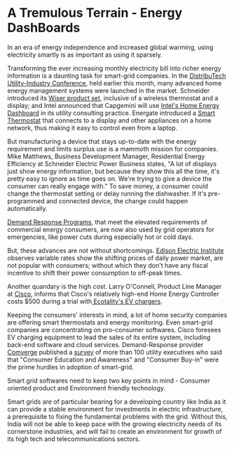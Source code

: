 # A Tremulous Terrain - Energy DashBoards

In an era of energy independence and increased global warming, using electricity smartly is as important as using it sparsely. 

Transforming the ever increasing monthly electricity bill into richer energy information is a daunting task for smart-grid companies. In the <a href="http://www.biztradeshows.com/trade-events/distributech-conference-exhibition.html">DistribuTech Utility-Industry Conference</a>, held earlier this month, many advanced home energy management systems were launched in the market. Schneider introduced its <a href="http://news.cnet.com/8301-11128_3-20030254-54.html">Wiser product set</a>, inclusive of a wireless thermostat and a display; and Intel announced that Capgemini will use <a href="http://news.cnet.com/8301-11128_3-20018238-54.html">Intel's Home Energy Dashboard</a> in its utility consulting practice. Energate introduced a <a href="http://www.businesswire.com/news/home/20110201005035/en/Leading-Provider-Home-Energy-Management-Solutions-ENERGATE">Smart Thermostat</a> that connects to a display and other appliances on a home network, thus making it easy to control even from a laptop.

But manufacturing a device that stays up-to-date with the energy requirement and limits surplus use is a mammoth mission for companies. Mike Matthews, Business Development Manager, Residential Energy Efficiency at Schneider Electric Power Business states, "A lot of displays just show energy information, but because they show this all the time, it's pretty easy to ignore as time goes on. We're trying to give a device the consumer can really engage with." To save money, a consumer could change the thermostat setting or delay running the dishwasher. If it's pre-programmed and connected device, the change could happen automatically.

<a href="http://www.demandresponseprograms.com/">Demand Response Programs</a>, that meet the elevated requirements of commercial energy consumers, are now also used by grid operators for emergencies, like power cuts during especially hot or cold days.

But, these advances are not without shortcomings. <a href="http://www.eei.org">Edison Electric Institute</a> observes variable rates show the shifting prices of daily power market, are not popular with consumers; without which they don't have any fiscal incentive to shift their power consumption to off-peak times. 

Another quandary is the high cost. Larry O'Connell, Product Line Manager at <a href="http://www.cisco.com">Cisco</a>, informs that Cisco's relatively high-end Home Energy Controller costs $500 during a trial with<a href="http://boomnews.info/ecotality-cisco-connect-internet-savvy-ev-charger/"> Ecotality's EV chargers</a>.

Keeping the consumers' interests in mind, a lot of home security companies are offering smart thermostats and energy monitoring. Even smart-grid companies are concentrating on pro-consumer softwares. Cisco foresees EV charging equipment to lead the sales of its entire system, including back-end software and cloud services. Demand-Response provider <a href="http://www.comverge.com/">Comverge</a> published a <a href="http://intelligentenergytoday.com/intelligent-energy-management/survey-results-utilities-executives-on-energy-efficiency-the-smart-grid/">survey</a> of more than 100 utility executives who said that "Consumer Education and Awareness" and "Consumer Buy-in" were the prime hurdles in adoption of smart-grid.

Smart grid softwares need to keep two key points in mind - Consumer oriented product and Environment friendly technology.

Smart grids are of particular bearing for a developing country like India as it can provide a stable environment for investments in electric infrastructure, a prerequisite to fixing the fundamental problems with the grid. Without this, India will not be able to keep pace with the growing electricity needs of its cornerstone industries, and will fail to create an environment for growth of its high tech and telecommunications sectors.
